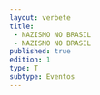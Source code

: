 ```yaml
---
layout: verbete
title:
 - NAZISMO NO BRASIL
 - NAZISMO NO BRASIL
published: true
edition: 1  
type: T
subtype: Eventos
---
```


